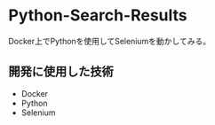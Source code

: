 # Python-Search-Results
Docker上でPythonを使用してSeleniumを動かしてみる。

## 開発に使用した技術
- Docker
- Python
- Selenium
